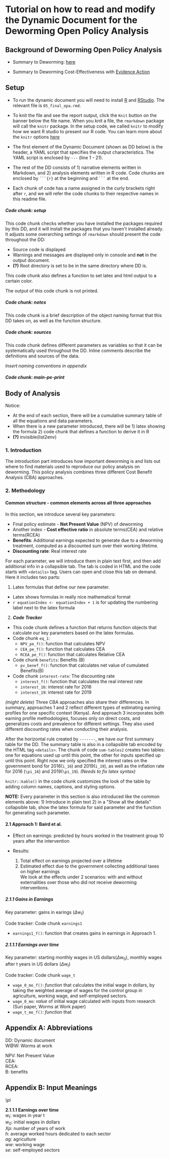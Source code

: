# Tutorial on how to read and modify the Dynamic Document for the Deworming Open Policy Analysis

## Background of Deworming Open Policy Analysis
- Summary to Deworming: [here](https://github.com/BITSS-OPA/Tutorials/blob/master/Summaries/Deworming/Deworm%20the%20World%20-%20summary.md)  

- Summary to Deworming Cost-Effectiveness with [Evidence Action](https://github.com/BITSS-OPA/Tutorials/blob/master/Summaries/Deworming/Deworming%20Cost-Effectiveness%20-%20summary.md)

## Setup
- To run the dynamic document you will need to install [R](https://cran.r-project.org/) and [RStudio](https://rstudio.com/products/rstudio/download/). The relevant file is `05_final_opa.rmd`.

- To knit the file and see the report output, click the `Knit` button on the banner below the file name. When you knit a file, the `rmarkdown` package will call the `knitr` package. In the setup code, we called `knitr` to modify how we want R studio to present our R code. You can learn more about the `knitr` options [here](https://yihui.org/knitr/options/#package-options)

- The first element of the Dynamic Document (shown as DD below) is the header, a YAML script that specifies the output characteristics. The YAML script is enclosed by `---` (line 1 - 21).  

- The rest of the DD consists of 1) narrative elements written in Markdown, and 2) analysis elements written in R code. Code chunks are enclosed by `` ```{r} `` at the beginning and `` ``` `` at the end.

- Each chunk of code has a name assigned in the curly brackets right after `r`, and we will refer the code chunks to their respective names in this readme file.

##### Code chunk: setup

This code chunk checks whether you have installed the packages required by this DD, and it will install the packages that you haven't installed already. It adjusts some overarching settings of `rmarkdown` should present the code throughout the DD:
- Source code is displayed
- Warnings and messages are displayed only in console and **not** in the output document.
- **(?)** Root directory is set to be in the same directory where DD is.

This code chunk also defines a function to set latex and html output to a certain color.

The output of this code chunk is not printed.


##### Code chunk: notes

This code chunk is a brief description of the object naming format that this DD takes on, as well as the function structure.

##### Code chunk: sources

This code chunk defines different parameters as variables so that it can be systematically used throughout the DD. Inline comments describe the definitions and sources of the data.

*Insert naming conventions in appendix*

##### Code chunk: main-pe-print



## Body of Analysis

Notice:
- At the end of each section, there will be a cumulative summary table of all the equations and data parameters.
- When there is a new parameter introduced, there will be 1) latex showing the formula 2) code chunk that defines a function to derive it in R
- **(?)** invisible(list2env)

### 1. Introduction
The introduction part introduces how important deworming is and lists out where to find materials used to reproduce our policy analysis on deworming. This policy analysis combines three different Cost Benefit Analysis (CBA) approaches.

### 2. Methodology

#### Common structure - common elements across all three approaches

In this section, we introduce several key parameters:

- Final policy estimate - **Net Present Value** (NPV) of deworming  
- Another index - **Cost effective ratio** in absolute terms(CEA) and relative terms(RCEA)
- **Benefits**: Additional earnings expected to generate due to a deworming treatment, computed as a discounted sum over their working lifetime.
- **Discounting rate**: Real interest rate

For each parameter, we will introduce them in plain text first, and then add additional info in a collapsible tab. The tab is coded in HTML and the code starts with `<details>` tag. Users can open and close this tab on demand. Here it includes two parts:

1. Latex formulas that define our new parameter.
  - Latex shows formulas in really nice mathematical format
  - `r equationIndex <- equationIndex + 1` is for updating the numbering label next to the latex formula

2. ***Code Tracker***
  - This code chunk defines a function that returns function objects that calculate our key parameters based on the latex formulas.
  - Code chunk `eq_1`:
    - `NPV_pe_f()`: function that calculates NPV
    - `CEA_pe_f()`: function that calculates CEA
    - `RCEA_pe_f()`: function that calculates Relative CEA
  - Code chunk `benefits`: Benefits (B)
    - `pv_benef_f()`: function that calculates net value of cumulated Benefits(B)
  - Code chunk `interest-rate`: The discounting rate
    - `interest_f()`: function that calculates the real interest rate
    - `interest_16`: interest rate for 2016
    - `interest_19`: interest rate for 2019



*(might delete)* Three CBA approaches also share their differences. In summary, approaches 1 and 2 reflect different types of estimating earning profiles for one specific context (Kenya). And approach 3 incorporates both earning profile methodologies, focuses only on direct costs, and generalizes costs and prevalence for different settings. They also used different discounting rates when conducting their analysis.

After the horizontal rule created by `-------`, we have our first summary table for the DD. The summary table is also in a collapsible tab encoded by the HTML tag `<details>`. The chunk of code `sum-tables2` creates two tables: one for equations used up until this point, the other for inputs specified up until this point. Right now we only specified the interest rates on the government bond for 2016(`i_16`) and 2019(`i_19`), as well as the inflation rate for 2016 (`\pi_16`) and 2019(`\pi_19`). *(Needs to fix latex syntax)*

`knitr::kable()` in the code chunk customizes the look of the table by adding column names, captions, and styling options.

**NOTE:** Every parameter in this section is also introduced like the common elements above: 1) Introduce in plain text 2) in a "Show all the details" collapsible tab, show the latex formula for said parameter and the function for generating such parameter.

#### 2.1 Approach 1: Baird et al.

- Effect on earnings: predicted by hours worked in the treatment group 10 years after the intervention

- Results:
  1. Total effect on earnings projected over a lifetime
  2. Estimated effect due to the government collecting additional taxes on higher earnings  
  We look at the effects under 2 scenarios: with and without externalities over those who did not receive deworming interventions.

##### 2.1.1 Gains in Earnings

Key parameter: gains in earings ($\Delta w_{t}$)

Code tracker: Code chunk `earnings1`
- `earnings1_f()`: function that creates gains in earnings in Approach 1.

##### 2.1.1.1 Earnings over time  

Key parameter: starting monthly wages in US dollars($\Delta w_{0}$), monthly wages after t years in US dollars ($\Delta w_{t}$)

Code tracker: Code chunk `wage_t`
- `wage_0_mo_f()`: *function* that calculates the initial wage in dollars, by taking the weighted average of wages for the control group in agriculture, working wage, and self-employed sectors.
- `wage_0_mo`: *value* of initial wage calculated with inputs from research (Suri paper, Worms at Work paper)
- `wage_t_mo_f()`: *function* that  




## Appendix A: Abbreviations

DD: Dynamic document    
W@W: Worms at work  


NPV: Net Present Value  
CEA:  
RCEA:  
B: benefits  

## Appendix B: Input Meanings  

*\pi*

**2.1.1.1 Earnings over time**  
*w*<sub>t</sub>: wages in year t  
*w*<sub>0</sub>: initial wages in dollars  
*Xp*: number of years of work  
*h*: average worked hours dedicated to each sector  
*ag*: agriculture  
*ww*: working wage  
*se*: self-employed sectors  

